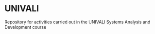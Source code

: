# UNIVALI
Repository for activities carried out in the UNIVALI Systems Analysis and Development course
